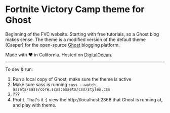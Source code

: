 # Fortnite Victory Camp theme for Ghost

Beginning of the FVC website. Starting with free tutorials, so a Ghost blog makes sense.
The theme is a modified version of the default theme (Casper) for the open-source [Ghost](http://github.com/tryghost/ghost/) blogging platform.

Made with ❤️ in California. Hosted on [DigitalOcean](https://www.digitalocean.com/).

---

To dev & run:

1. Run a local copy of Ghost, make sure the theme is active
2. Make sure sass is running `sass --watch assets/sass/core.scss:assets/css/styles.css`
3. ???
4. Profit. That's it :) view the http://localhost:2368 that Ghost is running at, and play with theme.
